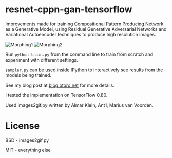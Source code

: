 # resnet-cppn-gan-tensorflow

Improvements made for training [Compositional Pattern Producing Network](https://en.wikipedia.org/wiki/Compositional_pattern-producing_network) as a Generative Model, using Residual Generative Adversarial Networks and Variational Autoencoder techniques to produce high resolution images.

![Morphing1](https://cdn.rawgit.com/hardmaru/cppn-gan-vae-tensorflow/master/examples/example_linear.gif)
![Morphing2](https://cdn.rawgit.com/hardmaru/cppn-gan-vae-tensorflow/master/examples/example_sinusoid.gif)

Run `python train.py` from the command line to train from scratch and experiment with different settings.

`sampler.py` can be used inside IPython to interactively see results from the models being trained.

See my blog post at [blog.otoro.net](http://blog.otoro.net/2016/06/02/generating-large-images-from-latent-vectors-part-two/) for more details.

I tested the implementation on TensorFlow 0.80.

Used images2gif.py written by Almar Klein, Ant1, Marius van Voorden.

# License

BSD - images2gif.py

MIT - everything else
